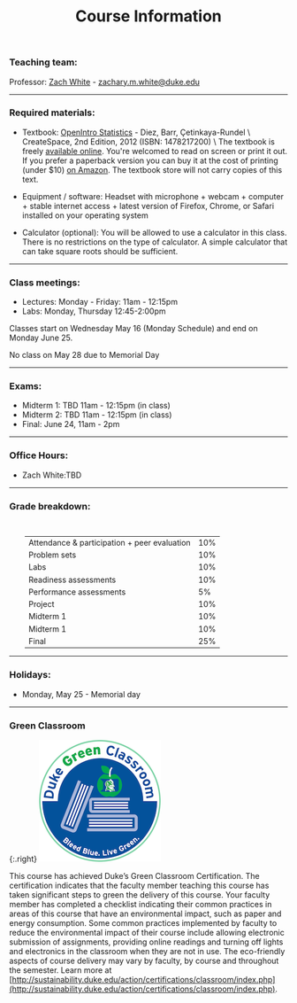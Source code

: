 ﻿---
layout: page
title: Course Information
---

### Teaching team:

Professor: [Zach White](https://stat.duke.edu/people/zach-white) - [zachary.m.white@duke.edu](mailto:zachary.m.white@duke.edu)

* * *

### Required materials:

* Textbook: [OpenIntro Statistics](http://www.openintro.org/stat/textbook.php?stat_book=os) - Diez, Barr, Çetinkaya-Rundel \\
   CreateSpace, 2nd Edition, 2012 (ISBN: 1478217200) \\
The textbook is freely [available online](http://www.openintro.org/stat/textbook.php). You're welcomed to read on screen or print it out. If you prefer a paperback version you can buy it at the cost of printing (under $10) [on Amazon](http://www.amazon.com/dp/1478217200). The textbook store will not carry copies of this text.

* Equipment / software: Headset with microphone + webcam + computer + stable internet access + latest version of Firefox, Chrome, or Safari installed on your operating system

* Calculator (optional): You will be allowed to use a calculator in this class. There is no restrictions on the type of calculator. A simple calculator that can take square roots should be sufficient.

* * *

### Class meetings: 

* Lectures: Monday - Friday: 11am - 12:15pm
* Labs: Monday, Thursday 12:45-2:00pm

Classes start on Wednesday May 16 (Monday Schedule) and end on Monday June 25.

No class on May 28 due to Memorial Day
* * *

### <a name="exams"></a>Exams:

* Midterm 1: TBD 11am - 12:15pm (in class)
* Midterm 2: TBD 11am - 12:15pm (in class)
* Final: June 24, 11am - 2pm

* * *

### <a name="oh"></a>Office Hours: 

* Zach White:TBD

* * *

### <a name="grading"></a>Grade breakdown:

<div style="padding-left:2em;padding-top:1em;">
<table style="width:400px;">
<tr> <td> Attendance & participation + peer evaluation </td> <td> 10% </td></tr>
<tr> <td> Problem sets              </td> <td> 10% </td></tr>
<tr> <td> Labs                      </td> <td> 10% </td></tr>
<tr> <td> Readiness assessments     </td> <td> 10% </td></tr>
<tr> <td> Performance assessments   </td> <td> 5% </td></tr>
<tr> <td> Project         </td> <td>  10% </td></tr>
<tr> <td> Midterm 1        </td> <td> 10% </td></tr>
<tr> <td> Midterm 1       </td> <td> 10% </td></tr>
<tr> <td> Final            </td> <td> 25% </td></tr>
</table>
</div>

* * *

### Holidays:

* Monday, May 25 - Memorial day

* * *

### Green Classroom

{:.right}
![DukeGreenClassroomCertification](DukeGreenClassroomCertification-Logo.png)

This course has achieved Duke’s Green Classroom Certification. The certification indicates that the faculty member teaching this course has taken significant steps to green the delivery of this course. Your faculty member has completed a checklist indicating their common practices in areas of this course that have an environmental impact, such as paper and energy consumption. Some common practices implemented by faculty to reduce the environmental impact of their course include allowing electronic submission of assignments, providing online readings and turning off lights and electronics in the classroom when they are not in use. The eco-friendly aspects of course delivery may vary by faculty, by course and throughout the semester. Learn more at [http://sustainability.duke.edu/action/certifications/classroom/index.php](http://sustainability.duke.edu/action/certifications/classroom/index.php).
